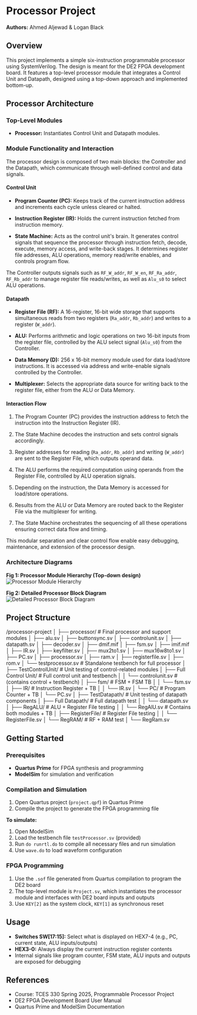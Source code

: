 # Processor Project

**Authors:** Ahmed Aljewad & Logan Black

## Overview

This project implements a simple six-instruction programmable processor using SystemVerilog. The design is meant for the DE2 FPGA development board. It features a top-level processor module that integrates a Control Unit and Datapath, designed using a top-down approach and implemented bottom-up.

## Processor Architecture

### Top-Level Modules

- **Processor:** Instantiates Control Unit and Datapath modules.

### Module Functionality and Interaction

The processor design is composed of two main blocks: the Controller and the Datapath, which communicate through well-defined control and data signals.

#### Control Unit

- **Program Counter (PC):** Keeps track of the current instruction address and increments each cycle unless cleared or halted.

- **Instruction Register (IR):** Holds the current instruction fetched from instruction memory.

- **State Machine:** Acts as the control unit's brain. It generates control signals that sequence the processor through instruction fetch, decode, execute, memory access, and write-back stages. It determines register file addresses, ALU operations, memory read/write enables, and controls program flow.

The Controller outputs signals such as `RF_W_addr`, `RF_W_en`, `RF_Ra_addr`, `RF_Rb_addr` to manage register file reads/writes, as well as `Alu_s0` to select ALU operations.

#### Datapath

- **Register File (RF):** A 16-register, 16-bit wide storage that supports simultaneous reads from two registers (`Ra_addr`, `Rb_addr`) and writes to a register (`W_addr`).

- **ALU:** Performs arithmetic and logic operations on two 16-bit inputs from the register file, controlled by the ALU select signal (`Alu_s0`) from the Controller.

- **Data Memory (D):** 256 x 16-bit memory module used for data load/store instructions. It is accessed via address and write-enable signals controlled by the Controller.

- **Multiplexer:** Selects the appropriate data source for writing back to the register file, either from the ALU or Data Memory.

#### Interaction Flow

1. The Program Counter (PC) provides the instruction address to fetch the instruction into the Instruction Register (IR).

2. The State Machine decodes the instruction and sets control signals accordingly.

3. Register addresses for reading (`Ra_addr`, `Rb_addr`) and writing (`W_addr`) are sent to the Register File, which outputs operand data.

4. The ALU performs the required computation using operands from the Register File, controlled by ALU operation signals.

5. Depending on the instruction, the Data Memory is accessed for load/store operations.

6. Results from the ALU or Data Memory are routed back to the Register File via the multiplexer for writing.

7. The State Machine orchestrates the sequencing of all these operations ensuring correct data flow and timing.

This modular separation and clear control flow enable easy debugging, maintenance, and extension of the processor design.

### Architecture Diagrams

**Fig 1: Processor Module Hierarchy (Top-down design)**
![Processor Module Hierarchy](https://github.com/user-attachments/assets/77f393b8-db34-4324-ac9b-02fc0bfa00d1)

**Fig 2: Detailed Processor Block Diagram**
![Detailed Processor Block Diagram](https://github.com/user-attachments/assets/d12006e1-3b33-4bb7-9563-1707fff4ea2a)

## Project Structure
/processor-project
│
├── processor/                      # Final processor and support modules
│   ├── alu.sv
│   ├── buttonsync.sv
│   ├── controlunit.sv
│   ├── datapath.sv
│   ├── decoder.sv
│   ├── dmif.mif
│   ├── fsm.sv
│   ├── imif.mif
│   ├── IR.sv
│   ├── keyfilter.sv
│   ├── mux2to1.sv
│   ├── mux16w8to1.sv
│   ├── PC.sv
│   ├── processor.sv
│   ├── ram.v
│   ├── registerfile.sv
│   ├── rom.v
│   └── testprocessor.sv           # Standalone testbench for full processor
│
├── TestControlUnit/               # Unit testing of control-related modules
│   ├── Full Control Unit/         # Full control unit and testbench
│   │   └── controlunit.sv         # (contains control + testbench)
│   ├── fsm/                       # FSM + FSM TB
│   │   └── fsm.sv
│   ├── IR/                        # Instruction Register + TB
│   │   └── IR.sv
│   └── PC/                        # Program Counter + TB
│       └── PC.sv
│
├── TestDatapath/                  # Unit testing of datapath components
│   ├── Full Datapath/             # Full datapath test
│   │   └── datapath.sv
│   ├── RegALU/                    # ALU + Register File testing
│   │   └── RegAlU.sv              # Contains both modules + TB
│   ├── RegisterFile/              # Register File testing
│   │   └── RegisterFile.sv
│   └── RegRAM/                    # RF + RAM test
│       └── RegRam.sv

## Getting Started

### Prerequisites

- **Quartus Prime** for FPGA synthesis and programming
- **ModelSim** for simulation and verification

### Compilation and Simulation

1. Open Quartus project (`project.qpf`) in Quartus Prime
2. Compile the project to generate the FPGA programming file

**To simulate:**
1. Open ModelSim
2. Load the testbench file `testProcessor.sv` (provided)
3. Run `do runrtl.do` to compile all necessary files and run simulation
4. Use `wave.do` to load waveform configuration

### FPGA Programming

1. Use the `.sof` file generated from Quartus compilation to program the DE2 board
2. The top-level module is `Project.sv`, which instantiates the processor module and interfaces with DE2 board inputs and outputs
3. Use `KEY[2]` as the system clock, `KEY[1]` as synchronous reset

## Usage

- **Switches SW[17:15]:** Select what is displayed on HEX7-4 (e.g., PC, current state, ALU inputs/outputs)
- **HEX3-0:** Always display the current instruction register contents
- Internal signals like program counter, FSM state, ALU inputs and outputs are exposed for debugging

## References

- Course: TCES 330 Spring 2025, Programmable Processor Project
- DE2 FPGA Development Board User Manual
- Quartus Prime and ModelSim Documentation
